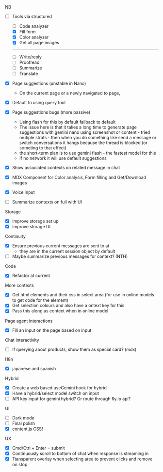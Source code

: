 NB
- [ ] Tools via structured
    - [ ] Code analyzer
    - [x] Fill form
    - [x] Color analyzer
    - [x] Get all page images
    ---
    - [ ] Write/reply
    - [ ] Proofread
    - [ ] Summarize
    - [ ] Translate
- [x] Page suggestions (unstable in Nano)
    - On the current page or a newly navigated to page, 
- [x] Default to using query tool
- [x] Page suggestions bugs (more passive)
    - Using flash for this by default fallback to default
    - The issue here is that it takes a long time to generate page suggestions with gemini nano using screenshot or content - tried mutiple strats - then when you do something like send a message or switch conversations it hangs because the thread is blocked (or someting to that effect)
    - the short-term plan is to use gemini flash - the fastest model for this 
    - If no network it will use default suggestions

- [x] Show associated contexts on related message in chat
- [x] MDX Component for Color analysis, Form filling and Get/Download Images
- [x] Voice input
- [ ] Summarize contexts on full with UI

Storage
- [x] Improve storage set up
- [x] Improve storage UI

Continuity
- [x] Ensure previous current messages are sent to ai
    - they are in the current session object by default
- [ ] Maybe summarize previous messages for context? (NTH)

Code 
- [x] Refactor at current

More contexts
- [x] Get html elements and their css in select area (for use in online models to get code for the element)
- [x] Get selection colours and also have a ontext key for this
- [x] Pass this along as context when in online model

Page agent interactions
- [x] Fill an input on the page based on input

Chat interactivity
- [ ] If querying about products, show them as special card? (mdx)

I18n
- [x] japanese and spanish

Hybrid
- [x] Create a web based useGemini hook for hybrid
- [x] Have a hybrid/select model switch on input
- [ ] API key input for gemini hybrid? Or route through fly.io api?

UI
- [ ] Dark mode
- [ ] Final polish
- [x] content.js CSS!

UX
- [x] Cmd/Ctrl + Enter = submit
- [x] Continuously scroll to bottom of chat when response is streaming in
- [x] Ttansparent overlay when selecting area to prevent clicks and remove on stop